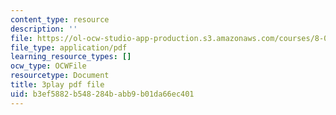 ```yaml
---
content_type: resource
description: ''
file: https://ol-ocw-studio-app-production.s3.amazonaws.com/courses/8-01sc-classical-mechanics-fall-2016/b3ef5882b548284babb9b01da66ec401_UPnqIKBAMaQ.pdf
file_type: application/pdf
learning_resource_types: []
ocw_type: OCWFile
resourcetype: Document
title: 3play pdf file
uid: b3ef5882-b548-284b-abb9-b01da66ec401
---
```

